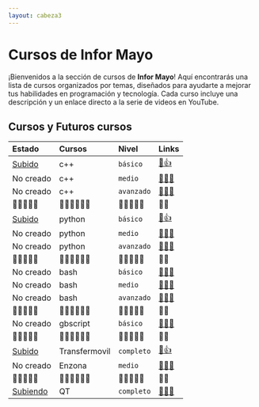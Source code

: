```yaml
---
layout: cabeza3
---
```


# Cursos de Infor Mayo

¡Bienvenidos a la sección de cursos de **Infor Mayo**! Aquí encontrarás una lista de cursos organizados por temas, diseñados para ayudarte a mejorar tus habilidades en programación y tecnología. Cada curso incluye una descripción y un enlace directo a la serie de videos en YouTube.

## Cursos y Futuros cursos

| Estado       | Cursos   | Nivel      | Links      |
|:-------------|:---------|:-----------|:--------------|
| [Subido](https://youtube.com/playlist?list=PL9Lgme4PR4XA6vEINnWImbZq2kXyRPgev)       | c++      | `básico`   | [🔗👍](./cursos/c++_basico/1-curso-basico-c++.md)   |
| No creado    | c++      | `medio`    | [🔗🙅‍♂️](./)   |
| No creado    | c++      | `avanzado` | [🔗🙅‍♂️](./)   |
|   🔽🔽🔽🔽🔽       |      🔽🔽🔽🔽🔽🔽   |      🔽🔽🔽🔽🔽     |       🔽🔽         |
| [Subido](https://youtube.com/playlist?list=PL9Lgme4PR4XAJn7GkXBBTpnxWRGyQGMPU)   | python   | `básico`   | [🔗👍](./cursos/python_basico/1-curso-basico-python.md)   |
| No creado    | python   | `medio`    | [🔗🙅‍♂️](./)   |
| No creado    | python   | `avanzado` | [🔗🙅‍♂️](./)   |
|        🔽🔽🔽🔽🔽      |      🔽🔽🔽🔽🔽🔽    |      🔽🔽🔽🔽🔽      |  🔽🔽 |
| No creado    | bash     | `básico`   | [🔗🙅‍♂️](./)   |
| No creado    | bash     | `medio`    | [🔗🙅‍♂️](./)   |
| No creado    | bash     | `avanzado` | [🔗🙅‍♂️](./)   |
|     🔽🔽🔽🔽🔽         |     🔽🔽🔽🔽🔽🔽     |       🔽🔽🔽🔽🔽     | 🔽🔽  |
| No creado    | gbscript | `básico`   | [🔗🙅‍♂️](./)   |
|     🔽🔽🔽🔽🔽         |     🔽🔽🔽🔽🔽🔽     |       🔽🔽🔽🔽🔽     | 🔽🔽  |
| [Subido](https://youtube.com/playlist?list=PL9Lgme4PR4XDbaGv87gfR5AupKot9yf5Z)      | Transfermovil | `completo`| [🔗👍](./cursos/transfermovil/curso-completo-transfermovil.md)   |
| No creado    | Enzona      | `medio`    | [🔗🙅‍♂️](./)   |
|     🔽🔽🔽🔽🔽         |     🔽🔽🔽🔽🔽🔽     |       🔽🔽🔽🔽🔽     | 🔽🔽  |
| [Subiendo](./#)    |QT| `completo`    | [🔗🙅‍♂️](./cursos/QT/curso-completo-QT.md)   |

